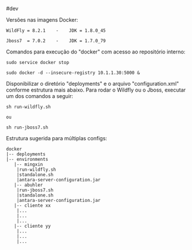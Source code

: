 #dev

Versões nas imagens Docker:

	WildFly = 8.2.1	   -	JDK = 1.8.0_45

	Jboss7  = 7.0.2    - 	JDK = 1.7.0_79


Comandos para execução do "docker" com acesso ao repositório interno:
	
	sudo service docker stop
	
	sudo docker -d --insecure-registry 10.1.1.30:5000 &
	
	
Disponibilizar o diretório "deployments" e o arquivo "configuration.xml" conforme estrutura mais abaixo. Para rodar o Wildfly ou o Jboss, executar um dos comandos a seguir:

	sh run-wildfly.sh

	ou
	
	sh run-jboss7.sh
	

Estrutura sugerida para múltiplas configs:

	docker
	|-- deployments
	|-- environments
	   |-- mingxin
	  	|run-wildfly.sh
	  	|standalone.sh
	  	|antara-server-configuration.jar
	   |-- abuhler
	  	|run-jboss7.sh
	  	|standalone.sh
	  	|antara-server-configuration.jar
	   |-- cliente xx
		|...
		|...
		|...
	   |-- cliente yy
		|...
		|...
		|...

